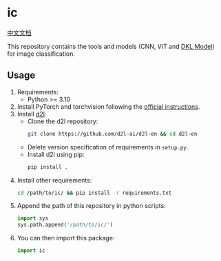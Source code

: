 # ic

[中文文档](README_CN.md)

This repository contains the tools and models (CNN, ViT and [DKL Model](https://github.com/cornellius-gp/gpytorch/blob/master/examples/06_PyTorch_NN_Integration_DKL/Deep_Kernel_Learning_DenseNet_CIFAR_Tutorial.ipynb)) for image classification.

## Usage

1. Requirements:
    - Python >= 3.10
2. Install PyTorch and torchvision following the [official instructions](https://pytorch.org/get-started/locally/).
3. Install [d2l](https://github.com/d2l-ai/d2l-en):
    - Clone the d2l repository:
        ```bash
        git clone https://github.com/d2l-ai/d2l-en && cd d2l-en
        ```
    - Delete version specification of requirements in `setup.py`.
    - Install d2l using pip:
        ```bash
        pip install .
        ```
4. Install other requirements:
    ```bash
    cd /path/to/ic/ && pip install -r requirements.txt
    ```
5. Append the path of this repository in python scripts:
    ```python
    import sys
    sys.path.append('/path/to/ic/')
    ```
6. You can then import this package:
    ```python
    import ic
    ```

